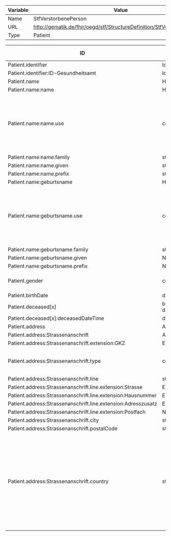 | Variable | Value |
|----------|-------|
| Name     | StfVerstorbenePerson |
| URL      | http://gematik.de/fhir/oegd/stf/StructureDefinition/StfVerstorbenePerson |
| Type     | Patient |


| ID        | Type      | Min  | Max  | Pattern   | Fixed    | must-support| VS-Url      | Strength    | VS Concepts |
|-----------|-----------|------|------|-----------|----------|-------------|-------------|-------------|-------------|
| Patient.identifier | Identifier | 0 | * | N/A | N/A | true | N/A | N/A | N/A |
| Patient.identifier:ID-Gesundheitsamt | Identifier | 0 | 1 | N/A | N/A | true | N/A | N/A | N/A |
| Patient.name | HumanName | 0 | * | N/A | N/A | true | N/A | N/A | N/A |
| Patient.name:name | HumanName | 0 | 1 | N/A | N/A | true | N/A | N/A | N/A |
| Patient.name:name.use | code | 1 | 1 | official | N/A | false | http://hl7.org/fhir/ValueSet/name-use | required | Temp, Name changed for Marriage, Usual, Nickname, Official, Anonymous, Old |
| Patient.name:name.family | string | 0 | 1 | N/A | N/A | true | N/A | N/A | N/A |
| Patient.name:name.given | string | 0 | * | N/A | N/A | true | N/A | N/A | N/A |
| Patient.name:name.prefix | string | 0 | * | N/A | N/A | true | N/A | N/A | N/A |
| Patient.name:geburtsname | HumanName | 0 | 1 | N/A | N/A | true | N/A | N/A | N/A |
| Patient.name:geburtsname.use | code | 1 | 1 | maiden | N/A | false | http://hl7.org/fhir/ValueSet/name-use | required | Temp, Name changed for Marriage, Usual, Nickname, Official, Anonymous, Old |
| Patient.name:geburtsname.family | string | 0 | 1 | N/A | N/A | true | N/A | N/A | N/A |
| Patient.name:geburtsname.given | N/A | 0 | 0 | N/A | N/A | false | N/A | N/A | N/A |
| Patient.name:geburtsname.prefix | N/A | 0 | 0 | N/A | N/A | false | N/A | N/A | N/A |
| Patient.gender | code | 0 | 1 | N/A | N/A | true | http://hl7.org/fhir/ValueSet/administrative-gender | required | Other, Male, Female, Unknown |
| Patient.birthDate | date | 0 | 1 | N/A | N/A | true | N/A | N/A | N/A |
| Patient.deceased[x] | boolean, dateTime | 0 | 1 | N/A | N/A | true | N/A | N/A | N/A |
| Patient.deceased[x]:deceasedDateTime | dateTime | 0 | 1 | N/A | N/A | true | N/A | N/A | N/A |
| Patient.address | Address | 0 | * | N/A | N/A | false | N/A | N/A | N/A |
| Patient.address:Strassenanschrift | Address | 0 | * | N/A | N/A | true | N/A | N/A | N/A |
| Patient.address:Strassenanschrift.extension:GKZ | Extension | 0 | 1 | N/A | N/A | true | N/A | N/A | N/A |
| Patient.address:Strassenanschrift.type | code | 1 | 1 | both | N/A | false | http://hl7.org/fhir/ValueSet/address-type | required | Postal & Physical, Postal, Physical |
| Patient.address:Strassenanschrift.line | string | 0 | 3 | N/A | N/A | true | N/A | N/A | N/A |
| Patient.address:Strassenanschrift.line.extension:Strasse | Extension | 0 | 1 | N/A | N/A | true | N/A | N/A | N/A |
| Patient.address:Strassenanschrift.line.extension:Hausnummer | Extension | 0 | 1 | N/A | N/A | true | N/A | N/A | N/A |
| Patient.address:Strassenanschrift.line.extension:Adresszusatz | Extension | 0 | 1 | N/A | N/A | true | N/A | N/A | N/A |
| Patient.address:Strassenanschrift.line.extension:Postfach | N/A | 0 | 0 | N/A | N/A | false | N/A | N/A | N/A |
| Patient.address:Strassenanschrift.city | string | 0 | 1 | N/A | N/A | true | N/A | N/A | N/A |
| Patient.address:Strassenanschrift.postalCode | string | 0 | 1 | N/A | N/A | true | N/A | N/A | N/A |
| Patient.address:Strassenanschrift.country | string | 0 | 1 | N/A | N/A | true | http://hl7.org/fhir/ValueSet/iso3166-1-2 | preferred | Heard Island and McDonald Islands, Honduras, Hong Kong, Hungary, Haiti, Yemen, Croatia, Guyana, Guinea-Bissau, Greenland, ... |
